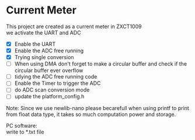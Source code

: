 # Current Meter  
 
This project are created as a current meter in ZXCT1009   
we activate the UART and ADC  
- [x] Enable the UART  
- [x] Enable the ADC free running  
- [x] Trying single conversion
- [ ] When using DMA don't forget to make a circular buffer and check if the circular buffer ever overflow
- [ ] tidying the ADC free running code 
- [ ] Enable the Timer to trigger the ADC  
- [ ] do ADC scan conversion mode  
- [ ] update the platform_config.h  

Note:
Since we use newlib-nano please becarefull when using printf to print from float data type, it takes so much computation power and storage.  
    
PC software:  
write to *.txt file  

